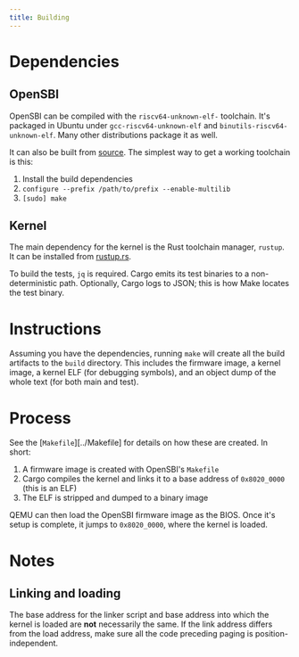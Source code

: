```yaml
---
title: Building
---
```


# Dependencies

## OpenSBI

OpenSBI can be compiled with the `riscv64-unknown-elf-` toolchain. It's packaged in
Ubuntu under `gcc-riscv64-unknown-elf` and `binutils-riscv64-unknown-elf`. Many other
distributions package it as well.

It can also be built from [source](https://github.com/riscv-collab/riscv-gnu-toolchain).
The simplest way to get a working toolchain is this:

1. Install the build dependencies
2. `configure --prefix /path/to/prefix --enable-multilib`
3. `[sudo] make`

## Kernel

The main dependency for the kernel is the Rust toolchain manager, `rustup`. It can be
installed from [rustup.rs](https://rustup.rs/).

To build the tests, `jq` is required. Cargo emits its test binaries to a non-deterministic
path. Optionally, Cargo logs to JSON; this is how Make locates the test binary.

# Instructions

Assuming you have the dependencies, running `make` will create all the build artifacts
to the `build` directory. This includes the firmware image, a kernel image, a kernel
ELF (for debugging symbols), and an object dump of the whole text (for both main and test).

# Process

See the [`Makefile`][../Makefile] for details on how these are created. In short:

1. A firmware image is created with OpenSBI's `Makefile`
2. Cargo compiles the kernel and links it to a base address of `0x8020_0000` (this is an ELF)
3. The ELF is stripped and dumped to a binary image

QEMU can then load the OpenSBI firmware image as the BIOS. Once it's setup is complete, it
jumps to `0x8020_0000`, where the kernel is loaded.

# Notes

## Linking and loading

The base address for the linker script and base address into which the kernel is loaded
are **not** necessarily the same. If the link address differs from the load address, make
sure all the code preceding paging is position-independent.
